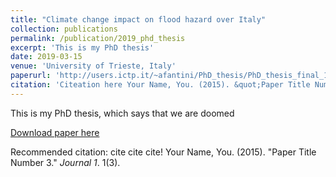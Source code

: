 ```yaml
---
title: "Climate change impact on flood hazard over Italy"
collection: publications
permalink: /publication/2019_phd_thesis
excerpt: 'This is my PhD thesis'
date: 2019-03-15
venue: 'University of Trieste, Italy'
paperurl: 'http://users.ictp.it/~afantini/PhD_thesis/PhD_thesis_final_15feb2019.pdf'
citation: 'Citeation here Your Name, You. (2015). &quot;Paper Title Number 3.&quot; <i>Journal 1</i>. 1(3).'
---
```

This is my PhD thesis, which says that we are doomed

[Download paper here](http://users.ictp.it/~afantini/PhD_thesis/PhD_thesis_final_15feb2019.pdf)

Recommended citation: cite cite cite! Your Name, You. (2015). "Paper Title Number 3." <i>Journal 1</i>. 1(3).
